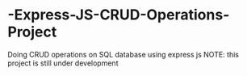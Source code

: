 # -Express-JS-CRUD-Operations-Project
Doing CRUD operations on SQL database using express js
NOTE: this project is still under development

